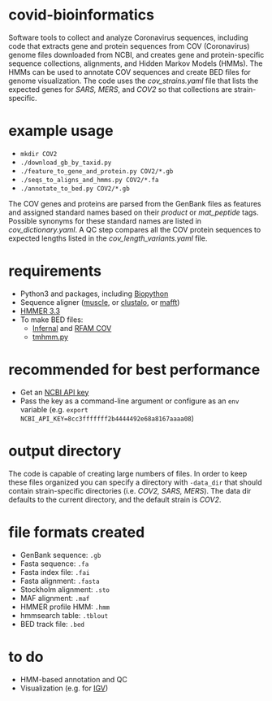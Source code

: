 # covid-bioinformatics
Software tools to collect and analyze Coronavirus sequences, including code that extracts gene and protein
sequences from COV (Coronavirus) genome files downloaded from NCBI, and creates gene and protein-specific 
sequence collections, alignments, and Hidden Markov Models (HMMs). The HMMs can be used to annotate COV
sequences and create BED files for genome visualization. The code uses the *cov_strains.yaml* file that lists 
the expected genes for *SARS, MERS*, and *COV2* so that collections are strain-specific.

# example usage
* `mkdir COV2`
* `./download_gb_by_taxid.py`
* `./feature_to_gene_and_protein.py COV2/*.gb`
* `./seqs_to_aligns_and_hmms.py COV2/*.fa`
* `./annotate_to_bed.py COV2/*.gb`

The COV genes and proteins are parsed from the GenBank files as features and assigned standard names based on 
their *product* or *mat_peptide* tags. Possible synonyms for these standard names are listed in *cov_dictionary.yaml*. A
QC step compares all the COV protein sequences to expected lengths listed in the *cov_length_variants.yaml* file.

# requirements
* Python3 and packages, including [Biopython](https://biopython.org/)
* Sequence aligner ([muscle](https://drive5.com/muscle/), or [clustalo](http://www.clustal.org/omega/), or [mafft](https://mafft.cbrc.jp/alignment/software/))
* [HMMER 3.3](http://hmmer.org)
* To make BED files:
    * [Infernal](http://eddylab.org/infernal/) and [RFAM COV](https://xfam.wordpress.com/2020/04/27/rfam-coronavirus-release/)
    * [tmhmm.py](https://github.com/dansondergaard/tmhmm.py)

# recommended for best performance
* Get an [NCBI API key](https://ncbiinsights.ncbi.nlm.nih.gov/2017/11/02/new-api-keys-for-the-e-utilities/)
* Pass the key as a command-line argument or configure as an `env` variable (e.g. `export NCBI_API_KEY=8cc3fffffff2b4444492e68a8167aaaa08`)

# output directory
The code is capable of creating large numbers of files. In order to keep these files organized you can specify 
a directory with `-data_dir` that should contain strain-specific directories (i.e. *COV2, SARS, MERS*). The 
data dir defaults to the current directory, and the default strain is *COV2*.

# file formats created
* GenBank sequence: `.gb`
* Fasta sequence: `.fa`
* Fasta index file: `.fai`
* Fasta alignment: `.fasta`
* Stockholm alignment: `.sto`
* MAF alignment: `.maf`
* HMMER profile HMM: `.hmm`
* hmmsearch table: `.tblout`
* BED track file: `.bed`


# to do
* HMM-based annotation and QC
* Visualization (e.g. for [IGV](https://igvteam.github.io/igv-webapp/fileFormats.html))
